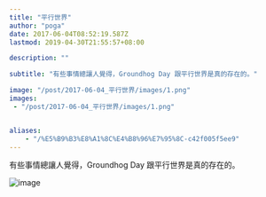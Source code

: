 ```yaml
---
title: "平行世界"
author: "poga"
date: 2017-06-04T08:52:19.587Z
lastmod: 2019-04-30T21:55:57+08:00

description: ""

subtitle: "有些事情總讓人覺得，Groundhog Day 跟平行世界是真的存在的。"

image: "/post/2017-06-04_平行世界/images/1.png"
images:
 - "/post/2017-06-04_平行世界/images/1.png"


aliases:
    - "/%E5%B9%B3%E8%A1%8C%E4%B8%96%E7%95%8C-c42f005f5ee9"
---
```


有些事情總讓人覺得，Groundhog Day 跟平行世界是真的存在的。


![image](/post/2017-06-04_平行世界/images/1.png)

<!--more-->

